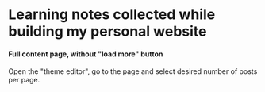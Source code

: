 # Learning notes collected while building my personal website

#### Full content page, without "load more" button

Open the "theme editor", go to the page and select desired number of posts per page.
